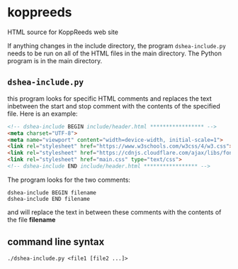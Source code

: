 # koppreeds
HTML source for KoppReeds web site

If anything changes in the include directory, the program `dshea-include.py` needs to be run on all of the HTML files in the main directory.  The Python program is in the main directory.

## `dshea-include.py`

this program looks for specific HTML comments and replaces the text inbetween the start and stop comment with the contents of the specified file.  Here is an example:

```html
<!-- dshea-include BEGIN include/header.html ***************** -->
<meta charset="UTF-8">
<meta name="viewport" content="width=device-width, initial-scale=1">
<link rel="stylesheet" href="https://www.w3schools.com/w3css/4/w3.css">
<link rel="stylesheet" href="https://cdnjs.cloudflare.com/ajax/libs/font-awesome/4.7.0/css/font-awesome.min.css">
<link rel="stylesheet" href="main.css" type="text/css">
<!-- dshea-include END include/header.html ***************** -->
```

The program looks for the two comments:

```
dshea-include BEGIN filename
dshea-include END filename
```

and will replace the text in between these comments with the contents of the file **filename**

## command line syntax

```
./dshea-include.py <file1 [file2 ...]>
```
